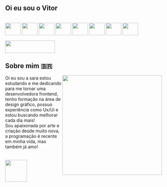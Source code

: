 
## Oi eu sou o Vitor


<div style="display: inline_block"><br>
    <img align="center" height="40" width="50" src="https://cdn.jsdelivr.net/gh/devicons/devicon/icons/figma/figma-original.svg">
  <img align="center" height="40" width="50"  src="https://cdn.jsdelivr.net/gh/devicons/devicon/icons/visualstudio/visualstudio-plain.svg">
  <img align="center" height="40" width="50"  src="https://cdn.jsdelivr.net/gh/devicons/devicon/icons/html5/html5-original.svg">
  <img align="center" height="40" width="50" src="https://cdn.jsdelivr.net/gh/devicons/devicon/icons/css3/css3-original.svg">
  <img align="center" height="40" width="50" src="https://cdn.jsdelivr.net/gh/devicons/devicon/icons/javascript/javascript-original.svg">
  <img align="center" height="40" width="50"  src="https://cdn.jsdelivr.net/gh/devicons/devicon/icons/photoshop/photoshop-plain.svg">
  <img align="center" height="40" width="50" src="https://cdn.jsdelivr.net/gh/devicons/devicon/icons/illustrator/illustrator-plain.svg">
  <img align="center" height="40" width="50" src="https://cdn.jsdelivr.net/gh/devicons/devicon/icons/xd/xd-line.svg" /> 
 <br> <br>


</div>
 
  <div>
   <a  href="https://www.linkedin.com/in/sara-souza-51b229188/" target="_blank"><img src="https://img.shields.io/badge/-LinkedIn-%230077B5?style=for-the-badge&logo=linkedin&logoColor=white" target="_blank" width="160" height="40"></a> 


  </div>
 
 ## Sobre mim 🇧🇷
 
 <div style="float-left">
    <img align="right" height="320" src="">
 
</div>
Oi eu sou a sara estou estudando e me dedicando para me tornar uma<br>
desenvolvedora frontend, tenho formação na área de design gráfico, possuo <br>
experiência como Ux/Ui e estou buscando melhorar cada dia mais! <br>
Sou apaixonada por arte e criação desde muito nova, a programação é recente <br>
em minha vida, mas também já amo! <br>
<br> <br>
 
 
  <img height="70" src="https://media3.giphy.com/media/eK12uCsrAh4wmTXejp/giphy.gif?cid=ecf05e47yopswrtfv6dkloohin8mv8i9hxknf6nqx7uc7as8&rid=giphy.gif&ct=g">





